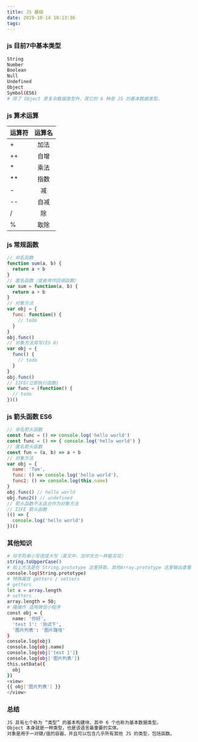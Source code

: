 ```yaml
---
title: JS 基础
date: 2019-10-14 10:13:36
tags:
---
```


### js 目前7中基本类型

```bash
String
Number
Boolean
Null
Undefined
Object
Symbol(ES6)
# 除了 Object 是复杂数据类型外，其它的 6 种是 JS 的基本数据类型。
```

### js 算术运算

| 运算符 | 运算名 |
| :---- | :----: |
| + | 加法 |
| ++ | 自增 |
| * | 乘法 |
| ** | 指数 |
| - | 减 |
| -- | 自减 |
| / | 除 |
| % | 取除 |

### js 常规函数

```javascript
// 命名函数
function sum(a, b) {
  return a + b
}
// 匿名函数（或者用作回调函数）
var sum = function(a, b) {
  return a + b
}
// 对象方法
var obj = {
  func: function() {
    // todo
  }
}
obj.func()
// 对象方法简写(ES 6)
var obj = {
  func() {
    // todo
  }
}
obj.func()
// IIFE(立即执行函数)
var func = (function() {
  // todo
})()
```

### js 箭头函数 ES6

```javascript
// 命名箭头函数
const func = () => console.log('hello world')
const func = () => { console.log('hello world') }
// 匿名箭头函数
const fun = (a, b) => a + b
// 对象方法
var obj = {
  name: 'Tom',
  func: () => console.log('hello world'),
  func2: () => console.log(this.name)
}
obj.func() // hello world
obj.func2() // undefined
// 箭头函数不太适合作为对象方法
// IIFE 箭头函数
(() => {
  console.log('hello world')
})()
```

### 其他知识

```bash
# 将字符串小写改成大写（英文中，加中文也一样能实现）
string.toUpperCase()
# 如上方法是在 String.prototype 这里获取，其他Array.prototype 这里输出查看
console.log(String.prototype)
# 特殊属性 getters / setters
# getters
let x = array.length
# setters
array.length = 50;
# 骚操作 适用微信小程序
const obj = {
  name: '你好',
  'test 1': '测试下',
  '图片列表': '图片路径'
}
console.log(obj)
console.log(obj.name)
console.log(obj['test 1'])
console.log(obj['图片列表'])
this.setData({
  obj
})
<view>
{{ obj['图片列表'] }}
</view>
```

### 总结

```bash
JS 具有七个称为 “类型” 的基本构建块，其中 6 个也称为基本数据类型。
Object 本身就是一种类型，也是该语言最重要的实体。
对象是用于一对键/值的容器，并且可以包含几乎所有其他 JS 的类型，包括函数。
```
